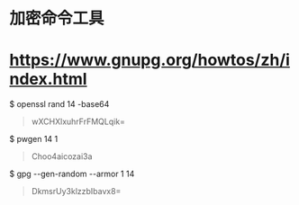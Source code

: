# 加密命令工具
# https://www.gnupg.org/howtos/zh/index.html

$ openssl rand 14 -base64
> wXCHXlxuhrFrFMQLqik=

$ pwgen 14 1
> Choo4aicozai3a

$ gpg --gen-random --armor 1 14
> DkmsrUy3klzzbIbavx8=

